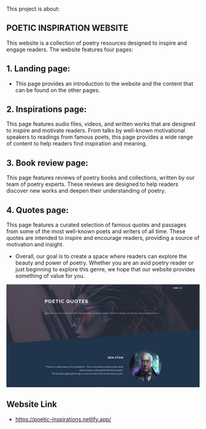 This project is about:
## POETIC INSPIRATION WEBSITE
This website is a collection of poetry resources designed to inspire and engage readers.
The website features four pages:

## 1. Landing page:
- This page provides an introduction to the website and the content that can be found on the other pages.

## 2. Inspirations page: 
This page features audio files, videos, and written works that are designed to inspire and motivate readers. From talks by well-known motivational speakers to readings from famous poets, this page provides a wide range of content to help readers find inspiration and meaning.

## 3. Book review page:
This page features reviews of poetry books and collections, written by our team of poetry experts. These reviews are designed to help readers discover new works and deepen their understanding of poetry.

## 4. Quotes page: 
This page features a curated selection of famous quotes and passages from some of the most well-known poets and writers of all time. These quotes are intended to inspire and encourage readers, providing a source of motivation and insight.

- Overall, our goal is to create a space where readers can explore the beauty and power of poetry. Whether you are an avid poetry reader or just beginning to explore this genre, we hope that our website provides something of value for you.

![Alt text](poetic-inspirations/public/Capture.PNG)

## Website Link
- https://poetic-inspirations.netlify.app/